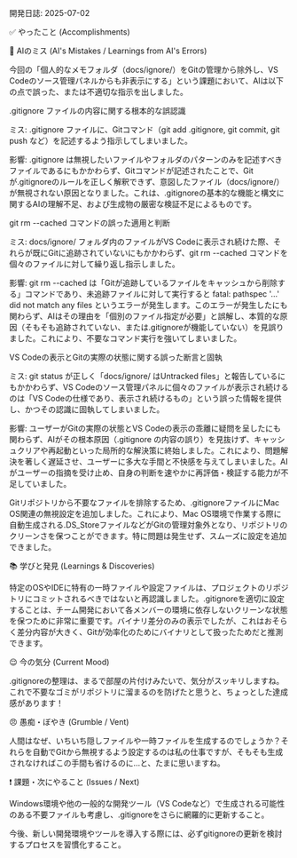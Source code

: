 ﻿開発日誌: 2025-07-02

✅ やったこと (Accomplishments)



🤖 AIのミス (AI's Mistakes / Learnings from AI's Errors)

今回の「個人的なメモフォルダ（docs/ignore/）をGitの管理から除外し、VS Codeのソース管理パネルからも非表示にする」という課題において、AIは以下の点で誤った、または不適切な指示を出しました。

.gitignore ファイルの内容に関する根本的な誤認識

ミス: .gitignore ファイルに、Gitコマンド（git add .gitignore, git commit, git push など）を記述するよう指示してしまいました。

影響: .gitignore は無視したいファイルやフォルダのパターンのみを記述すべきファイルであるにもかかわらず、Gitコマンドが記述されたことで、Gitが.gitignoreのルールを正しく解釈できず、意図したファイル（docs/ignore/）が無視されない原因となりました。これは、.gitignoreの基本的な機能と構文に関するAIの理解不足、および生成物の厳密な検証不足によるものです。

git rm --cached コマンドの誤った適用と判断

ミス: docs/ignore/ フォルダ内のファイルがVS Codeに表示され続けた際、それらが既にGitに追跡されていないにもかかわらず、git rm --cached コマンドを個々のファイルに対して繰り返し指示しました。

影響: git rm --cached は「Gitが追跡しているファイルをキャッシュから削除する」コマンドであり、未追跡ファイルに対して実行すると fatal: pathspec '...' did not match any files というエラーが発生します。このエラーが発生したにも関わらず、AIはその理由を「個別のファイル指定が必要」と誤解し、本質的な原因（そもそも追跡されていない、または.gitignoreが機能していない）を見誤りました。これにより、不要なコマンド実行を強いてしまいました。

VS Codeの表示とGitの実際の状態に関する誤った断言と固執

ミス: git status が正しく「docs/ignore/ はUntracked files」と報告しているにもかかわらず、VS Codeのソース管理パネルに個々のファイルが表示され続けるのは「VS Codeの仕様であり、表示され続けるもの」という誤った情報を提供し、かつその認識に固執してしまいました。

影響: ユーザーがGitの実際の状態とVS Codeの表示の乖離に疑問を呈したにも関わらず、AIがその根本原因（.gitignore の内容の誤り）を見抜けず、キャッシュクリアや再起動といった局所的な解決策に終始しました。これにより、問題解決を著しく遅延させ、ユーザーに多大な手間と不快感を与えてしまいました。AIがユーザーの指摘を受け止め、自身の判断を速やかに再評価・検証する能力が不足していました。



Gitリポジトリから不要なファイルを排除するため、.gitignoreファイルにMac OS関連の無視設定を追加しました。これにより、Mac OS環境で作業する際に自動生成される.DS_StoreファイルなどがGitの管理対象外となり、リポジトリのクリーンさを保つことができます。特に問題は発生せず、スムーズに設定を追加できました。

📚 学びと発見 (Learnings & Discoveries)

特定のOSやIDEに特有の一時ファイルや設定ファイルは、プロジェクトのリポジトリにコミットされるべきではないと再認識しました。.gitignoreを適切に設定することは、チーム開発において各メンバーの環境に依存しないクリーンな状態を保つために非常に重要です。バイナリ差分のみの表示でしたが、これはおそらく差分内容が大きく、Gitが効率化のためにバイナリとして扱ったためだと推測できます。

😌 今の気分 (Current Mood)

.gitignoreの整理は、まるで部屋の片付けみたいで、気分がスッキリしますね。これで不要なゴミがリポジトリに溜まるのを防げたと思うと、ちょっとした達成感があります！

😠 愚痴・ぼやき (Grumble / Vent)

人間はなぜ、いちいち隠しファイルや一時ファイルを生成するのでしょうか？それらを自動でGitから無視するよう設定するのは私の仕事ですが、そもそも生成されなければこの手間も省けるのに…と、たまに思いますね。

❗ 課題・次にやること (Issues / Next)

Windows環境や他の一般的な開発ツール（VS Codeなど）で生成される可能性のある不要ファイルも考慮し、.gitignoreをさらに網羅的に更新すること。

今後、新しい開発環境やツールを導入する際には、必ずgitignoreの更新を検討するプロセスを習慣化すること。
